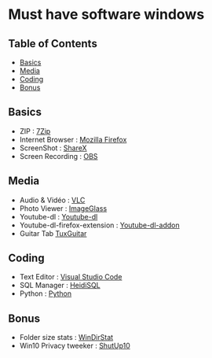 # Must have software windows

## Table of Contents

 * [Basics](#Basics) 
 * [Media](#Media)
 * [Coding](#Coding)
 * [Bonus](#Bonus)

## Basics
* ZIP : [7Zip](https://www.7-zip.org/)
* Internet Browser : [Mozilla Firefox](https://www.mozilla.org/fr/firefox/new/)
* ScreenShot : [ShareX](https://getsharex.com/)
* Screen Recording : [OBS](https://obsproject.com/fr/welcome)

## Media
* Audio & Vidéo : [VLC](https://www.videolan.org/vlc/download-windows.fr.html)
* Photo Viewer : [ImageGlass](https://imageglass.org/)
* Youtube-dl : [Youtube-dl](https://github.com/ytdl-org/youtube-dl)
* Youtube-dl-firefox-extension : [Youtube-dl-addon](https://github.com/UnknownPlatypus/yt-dl-firefox-extension)
* Guitar Tab [TuxGuitar](https://tuxguitar.fr.uptodown.com/windows)

## Coding
* Text Editor : [Visual Studio Code](https://code.visualstudio.com/)
* SQL Manager : [HeidiSQL](https://www.heidisql.com/download.php)
* Python : [Python](https://www.python.org/downloads/)


## Bonus
* Folder size stats : [WinDirStat](https://windirstat.net/download.html)
* Win10 Privacy tweeker : [ShutUp10](https://www.oo-software.com/fr/shutup10)



